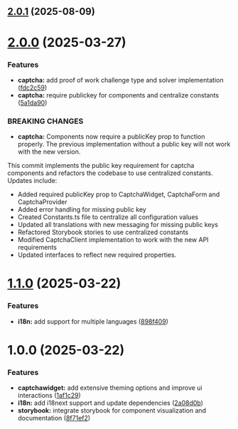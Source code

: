 ## [2.0.1](https://github.com/ElsiKora/X-Captcha-React/compare/v2.0.0...v2.0.1) (2025-08-09)

# [2.0.0](https://github.com/ElsiKora/X-Captcha-React/compare/v1.1.0...v2.0.0) (2025-03-27)


### Features

* **captcha:** add proof of work challenge type and solver implementation ([fdc2c59](https://github.com/ElsiKora/X-Captcha-React/commit/fdc2c59285835111f39aa9ba38135267784a467f))
* **captcha:** require publickey for components and centralize constants ([5a1da90](https://github.com/ElsiKora/X-Captcha-React/commit/5a1da90b6f2d68df7fc8d81c5135004abd4caf3d))


### BREAKING CHANGES

* **captcha:** Components now require a publicKey prop to function properly. The previous
implementation without a public key will not work with the new version.

This commit implements the public key requirement for captcha components and refactors the
codebase to use centralized constants. Updates include:

- Added required publicKey prop to CaptchaWidget, CaptchaForm and CaptchaProvider
- Added error handling for missing public key
- Created Constants.ts file to centralize all configuration values
- Updated all translations with new messaging for missing public keys
- Refactored Storybook stories to use centralized constants
- Modified CaptchaClient implementation to work with the new API requirements
- Updated interfaces to reflect new required properties.

# [1.1.0](https://github.com/ElsiKora/X-Captcha-React/compare/v1.0.0...v1.1.0) (2025-03-22)


### Features

* **i18n:** add support for multiple languages ([898f409](https://github.com/ElsiKora/X-Captcha-React/commit/898f409523d5ee1beb838d08ebefd1d92cddc7c1))

# 1.0.0 (2025-03-22)


### Features

* **captchawidget:** add extensive theming options and improve ui interactions ([1af1c29](https://github.com/ElsiKora/X-Captcha-React/commit/1af1c29627e6990e433e6044ce2853d12707fc05))
* **i18n:** add i18next support and update dependencies ([2a08d0b](https://github.com/ElsiKora/X-Captcha-React/commit/2a08d0bb4be6602750ca5ebe3f93998f850583de))
* **storybook:** integrate storybook for component visualization and documentation ([8f71ef2](https://github.com/ElsiKora/X-Captcha-React/commit/8f71ef2e978ab75711e780744a51fab319517736))
